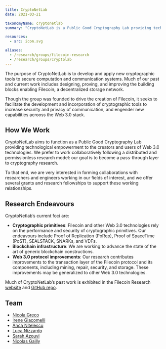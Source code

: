 ```yaml
---
title: CryptoNetLab
date: 2021-03-21

taxonomyName: cryptonetlab
summary: "CryptoNetLab is a Public Good Cryptography Lab providing technological empowerment by creating secure building blocks for Web 3.0 protocols."

resources:
  - src: icon.svg

aliases:
  - /research/groups/filecoin-research
  - /research/groups/cryptolab
---
```


The purpose of CryptoNetLab is to develop and apply new cryptographic tools to secure computation and communication systems. Much of our past and current work includes designing, proving, and improving the building blocks enabling Filecoin, a decentralized storage network.

Though the group was founded to drive the creation of Filecoin, it seeks to facilitate the development and incorporation of cryptographic tools to increase security and privacy of communication, and engender new capabilities acrooss the Web 3.0 stack.

## How We Work

CryptoNetLab aims to function as a Public Good Cryptography Lab providing technological empowerment to the creators and users of Web 3.0 technologies. We prefer to work collaboratively following  a distributed and permissionless research model: our goal is to become a pass-through layer to cryptography research.

To that end, we are very interested in forming collaborations with researchers and engineers working in our fields of interest, and we offer several grants and research fellowships to support these working relationships.

## Research Endeavours

CryptoNetlab’s current foci are:
- **Cryptographic primitives**: Filecoin and other Web 3.0 technologies rely on the performance and security of cryptographic primitives. Our endeavours include Proof of Replication (PoRep), Proof of SpaceTime (PoST), SEALSTACK, SNARKs, and VDFs.
- **Blockchain infrastructure**: We are working to advance the state of the art of generic blockchain constructions.
- **Web 3.0 protocol improvements**: Our research contributes improvements to the transaction layer of the Filecoin protocol and its components, including mining, repair, security, and storage. These improvements may be generalized to other Web 3.0 technologies.

Much of CryptoNetLab’s past work is exhibited in the Filecoin Research [website](https://research.filecoin.io/) and [GitHub repo](https://github.com/filecoin-project/research/).



## Team
- [Nicola Greco](/authors/nicola-greco)
- [Irene Giacomelli](/authors/irene-giacomelli)
- [Anca Nitelescu](/authors/anca-nitulescu/)
- [Luca Nizzardo](/authors/luca-nizzardo)
- [Sarah Azouvi](/authors/sarah-azouvi)
- [Nicolas Gailly](/authors/nicolas-gailly)

